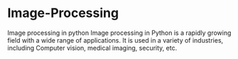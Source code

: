 # Image-Processing
Image processing in python
Image processing in Python is a rapidly growing field with a wide range of applications. It is used in a variety of industries, including Computer vision, medical imaging, security, etc.
